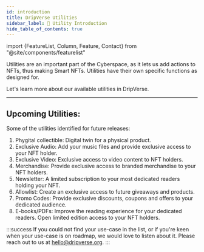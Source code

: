 ```yaml
---
id: introduction
title: DripVerse Utilities
sidebar_label: 🔖 Utility Introduction
hide_table_of_contents: true
---
```

import {FeatureList, Column, Feature, Contact} from "@site/components/featurelist"

Utilities are an important part of the Cyberspace, as it lets us add actions to NFTs, thus making Smart NFTs. Utilities have their own specific functions as designed for.

Let's learn more about our available utilities in DripVerse.

<FeatureList>
  <Column title="Available Utilities">
    <Feature url="/guide/utility/gatekeeper/welcome" title="Gatekeeper" subtitle="DripVerse Gatekeeper Utility" image="gatekeeper.png" />
  </Column>
</FeatureList>

---

## Upcoming Utilities:
Some of the utilities identified for future releases:
1. Phygital collectible: Digital twin for a physical product.
2. Exclusive Audio: Add your music files and provide exclusive access to your NFT holder.
3. Exclusive Video: Exclusive access to video content to NFT holders.
4. Merchandise: Provide exclusive access to branded merchandise to your NFT holders.
5. Newsletter: A limited subscription to your most dedicated readers holding your NFT.
6. Allowlist: Create an exclusive access to future giveaways and products.
7. Promo Codes: Provide exclusive discounts, coupons and offers to your dedicated audience.
8. E-books/PDFs: Improve the reading experience for your dedicated readers. Open limited edition access to your NFT holders.

:::success
If you could not find your use-case in the list, or if you're keen when your use-case is on roadmap, we would love to listen about it. Please reach out to us at [hello@dripverse.org](mailto:hello@dripverse.org).
:::

<Contact />
